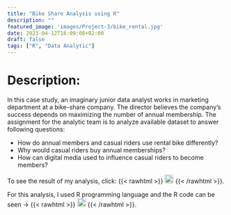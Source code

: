 ```yaml
---
title: "Bike Share Analysis using R"
description: ""
featured_image: 'images/Project-3/bike_rental.jpg'
date: 2023-04-12T16:09:08+02:00
draft: false
tags: ["R", "Data Analytic"]
---
```


# Description:
In this case study, an imaginary junior data analyst works in marketing department at a bike-share company. The director believes the company’s success depends on maximizing the number of annual membership. The assignment for the analytic team is to analyze available dataset to answer following questions:
- How do annual members and casual riders use rental bike differently?
- Why would casual riders buy annual memberships?
- How can digital media used to influence casual riders to become members?

To see the result of my analysis, click: {{< rawhtml >}} 
  <a href="/docs/Project-3/02_Bikeshare.pdf" ><img src="/images/siteimages/link_icon.png" style="width:20px;height:20px;"></a>
{{< /rawhtml >}}.

For this analysis, I used R programming language and the R code can be seen -> {{< rawhtml >}} 
  <a href="/docs/Project-3/Bike_Share_Case_Study.html" ><img src="/images/siteimages/link_icon.png" style="width:20px;height:20px;"></a>
{{< /rawhtml >}}.
